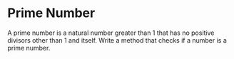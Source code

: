 # Prime Number
A prime number is a natural number greater than 1 that has no positive divisors other than 1 and itself.
Write a method that checks if a number is a prime number.